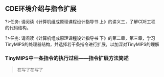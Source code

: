 ## CDE环境介绍与指令扩展

?>任务: 请阅读《计算机组成原理课程设计指导书 上》的讲义三，了解CDE工程的代码结构。

?>任务: 请阅读《计算机组成原理课程设计指导书 下》的第二章，第三章，学习TinyMIPS的处理器结构，并选择若干条指令进行扩展，以加深对TinyMIPS的理解

### TinyMIPS中一条指令的执行过程——指令扩展方法简述

> 在写了在写了